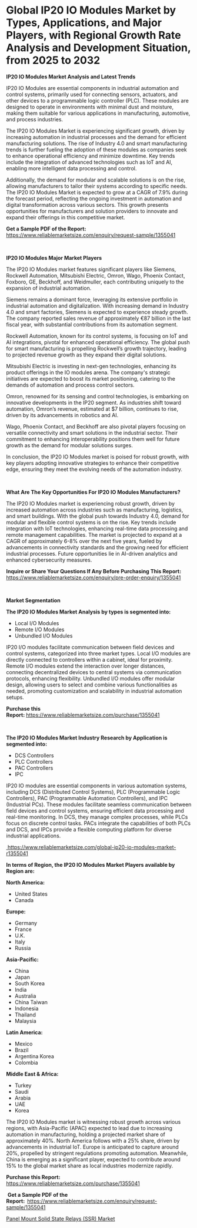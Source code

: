 <p><h1>Global IP20 IO Modules Market by Types, Applications, and Major Players, with Regional Growth Rate Analysis and Development Situation, from 2025 to 2032</h1></p><p><strong>IP20 IO Modules Market Analysis and Latest Trends</strong></p>
<p><p>IP20 IO Modules are essential components in industrial automation and control systems, primarily used for connecting sensors, actuators, and other devices to a programmable logic controller (PLC). These modules are designed to operate in environments with minimal dust and moisture, making them suitable for various applications in manufacturing, automotive, and process industries. </p><p>The IP20 IO Modules Market is experiencing significant growth, driven by increasing automation in industrial processes and the demand for efficient manufacturing solutions. The rise of Industry 4.0 and smart manufacturing trends is further fueling the adoption of these modules as companies seek to enhance operational efficiency and minimize downtime. Key trends include the integration of advanced technologies such as IoT and AI, enabling more intelligent data processing and control. </p><p>Additionally, the demand for modular and scalable solutions is on the rise, allowing manufacturers to tailor their systems according to specific needs. The IP20 IO Modules Market is expected to grow at a CAGR of 7.9% during the forecast period, reflecting the ongoing investment in automation and digital transformation across various sectors. This growth presents opportunities for manufacturers and solution providers to innovate and expand their offerings in this competitive market.</p></p>
<p><strong>Get a Sample PDF of the Report:&nbsp;</strong> <a href="https://www.reliablemarketsize.com/enquiry/request-sample/1355041?utm_campaign=2216&utm_medium=2&utm_source=Github&utm_content=ia&utm_term=13022025&utm_id=ip20-io-modules">https://www.reliablemarketsize.com/enquiry/request-sample/1355041</a></p>
<p>&nbsp;</p>
<p><strong>IP20 IO Modules Major Market Players</strong></p>
<p><p>The IP20 IO Modules market features significant players like Siemens, Rockwell Automation, Mitsubishi Electric, Omron, Wago, Phoenix Contact, Foxboro, GE, Beckhoff, and Weidmuller, each contributing uniquely to the expansion of industrial automation.</p><p>Siemens remains a dominant force, leveraging its extensive portfolio in industrial automation and digitalization. With increasing demand in Industry 4.0 and smart factories, Siemens is expected to experience steady growth. The company reported sales revenue of approximately €87 billion in the last fiscal year, with substantial contributions from its automation segment.</p><p>Rockwell Automation, known for its control systems, is focusing on IoT and AI integrations, pivotal for enhanced operational efficiency. The global push for smart manufacturing is propelling Rockwell’s growth trajectory, leading to projected revenue growth as they expand their digital solutions.</p><p>Mitsubishi Electric is investing in next-gen technologies, enhancing its product offerings in the IO modules arena. The company's strategic initiatives are expected to boost its market positioning, catering to the demands of automation and process control sectors.</p><p>Omron, renowned for its sensing and control technologies, is embarking on innovative developments in the IP20 segment. As industries shift toward automation, Omron’s revenue, estimated at $7 billion, continues to rise, driven by its advancements in robotics and AI.</p><p>Wago, Phoenix Contact, and Beckhoff are also pivotal players focusing on versatile connectivity and smart solutions in the industrial sector. Their commitment to enhancing interoperability positions them well for future growth as the demand for modular solutions surges.</p><p>In conclusion, the IP20 IO Modules market is poised for robust growth, with key players adopting innovative strategies to enhance their competitive edge, ensuring they meet the evolving needs of the automation industry.</p></p>
<p>&nbsp;</p>
<p><strong>What Are The Key Opportunities For IP20 IO Modules Manufacturers?</strong></p>
<p><p>The IP20 IO Modules market is experiencing robust growth, driven by increased automation across industries such as manufacturing, logistics, and smart buildings. With the global push towards Industry 4.0, demand for modular and flexible control systems is on the rise. Key trends include integration with IoT technologies, enhancing real-time data processing and remote management capabilities. The market is projected to expand at a CAGR of approximately 6-8% over the next five years, fueled by advancements in connectivity standards and the growing need for efficient industrial processes. Future opportunities lie in AI-driven analytics and enhanced cybersecurity measures.</p></p>
<p><strong>Inquire or Share Your Questions If Any Before Purchasing This Report:</strong> <a href="https://www.reliablemarketsize.com/enquiry/pre-order-enquiry/1355041?utm_campaign=2216&utm_medium=2&utm_source=Github&utm_content=ia&utm_term=13022025&utm_id=ip20-io-modules">https://www.reliablemarketsize.com/enquiry/pre-order-enquiry/1355041</a></p>
<p>&nbsp;</p>
<p><strong>Market Segmentation</strong></p>
<p><strong>The IP20 IO Modules Market Analysis by types is segmented into:</strong></p>
<p><ul><li>Local I/O Modules</li><li>Remote I/O Modules</li><li>Unbundled I/O Modules</li></ul></p>
<p><p>IP20 I/O modules facilitate communication between field devices and control systems, categorized into three market types. Local I/O modules are directly connected to controllers within a cabinet, ideal for proximity. Remote I/O modules extend the interaction over longer distances, connecting decentralized devices to central systems via communication protocols, enhancing flexibility. Unbundled I/O modules offer modular design, allowing users to select and combine various functionalities as needed, promoting customization and scalability in industrial automation setups.</p></p>
<p><strong>Purchase this Report:&nbsp;</strong><a href="https://www.reliablemarketsize.com/purchase/1355041?utm_campaign=2216&utm_medium=2&utm_source=Github&utm_content=ia&utm_term=13022025&utm_id=ip20-io-modules">https://www.reliablemarketsize.com/purchase/1355041</a></p>
<p>&nbsp;</p>
<p><strong>The IP20 IO Modules Market Industry Research by Application is segmented into:</strong></p>
<p><ul><li>DCS Controllers</li><li>PLC Controllers</li><li>PAC Controllers</li><li>IPC</li></ul></p>
<p><p>IP20 IO modules are essential components in various automation systems, including DCS (Distributed Control Systems), PLC (Programmable Logic Controllers), PAC (Programmable Automation Controllers), and IPC (Industrial PCs). These modules facilitate seamless communication between field devices and control systems, ensuring efficient data processing and real-time monitoring. In DCS, they manage complex processes, while PLCs focus on discrete control tasks. PACs integrate the capabilities of both PLCs and DCS, and IPCs provide a flexible computing platform for diverse industrial applications.</p></p>
<p><a href="https://www.reliablemarketsize.com/global-ip20-io-modules-market-r1355041?utm_campaign=2216&utm_medium=2&utm_source=Github&utm_content=ia&utm_term=13022025&utm_id=ip20-io-modules">&nbsp;https://www.reliablemarketsize.com/global-ip20-io-modules-market-r1355041</a></p>
<p><strong>In terms of Region, the IP20 IO Modules Market Players available by Region are:</strong></p>
<p>
    <p> <strong> North America: </strong>
        <ul>
            <li>United States</li>
            <li>Canada</li>
        </ul>
        </p> 
    <p> <strong> Europe: </strong>
        <ul>
            <li>Germany</li>
            <li>France</li>
            <li>U.K.</li>
            <li>Italy</li>
            <li>Russia</li>
        </ul>
        </p> 
    <p> <strong> Asia-Pacific: </strong>
        <ul>
            <li>China</li>
            <li>Japan</li>
            <li>South Korea</li>
            <li>India</li>
            <li>Australia</li>
            <li>China Taiwan</li>
            <li>Indonesia</li>
            <li>Thailand</li>
            <li>Malaysia</li>
        </ul>
        </p> 
    <p> <strong> Latin America: </strong>
        <ul>
            <li>Mexico</li>
            <li>Brazil</li>
            <li>Argentina Korea</li>
            <li>Colombia</li>
        </ul>
        </p> 
    <p> <strong> Middle East & Africa: </strong>
        <ul>
            <li>Turkey</li>
            <li>Saudi</li>
            <li>Arabia</li>
            <li>UAE</li>
            <li>Korea</li>
        </ul>
    </p>
    </p>
<p><p>The IP20 IO Modules market is witnessing robust growth across various regions, with Asia-Pacific (APAC) expected to lead due to increasing automation in manufacturing, holding a projected market share of approximately 40%. North America follows with a 25% share, driven by advancements in industrial IoT. Europe is anticipated to capture around 20%, propelled by stringent regulations promoting automation. Meanwhile, China is emerging as a significant player, expected to contribute around 15% to the global market share as local industries modernize rapidly.</p></p>
<p><strong>Purchase this Report: </strong><a href="https://www.reliablemarketsize.com/purchase/1355041?utm_campaign=2216&utm_medium=2&utm_source=Github&utm_content=ia&utm_term=13022025&utm_id=ip20-io-modules">https://www.reliablemarketsize.com/purchase/1355041</a></p>
<p>&nbsp;<strong>Get a Sample PDF of the Report:&nbsp;&nbsp;</strong><a href="https://www.reliablemarketsize.com/enquiry/request-sample/1355041?utm_campaign=2216&utm_medium=2&utm_source=Github&utm_content=ia&utm_term=13022025&utm_id=ip20-io-modules">https://www.reliablemarketsize.com/enquiry/request-sample/1355041</a></p>
<p><strong></strong></p>
<p><p><a href="https://github.com/millionkaryn68/Market-Research-Report-List-1/blob/main/panel-mount-solid-state-relays-ssr-market.md?utm_campaign=2216&utm_medium=2&utm_source=Github&utm_content=ia&utm_term=13022025&utm_id=ip20-io-modules">Panel Mount Solid State Relays (SSR) Market</a></p></p>